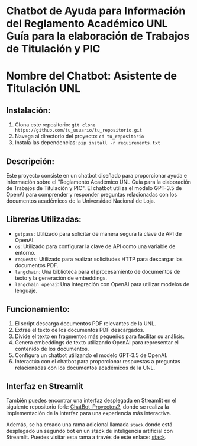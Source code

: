 # Chatbot de Ayuda para Información del Reglamento Académico UNL Guía para la elaboración de Trabajos de Titulación y PIC

# Nombre del Chatbot: Asistente de Titulación UNL

## Instalación:
1. Clona este repositorio: `git clone https://github.com/tu_usuario/tu_repositorio.git`
2. Navega al directorio del proyecto: `cd tu_repositorio`
3. Instala las dependencias: `pip install -r requirements.txt`

## Descripción:
Este proyecto consiste en un chatbot diseñado para proporcionar ayuda e información sobre el "Reglamento Académico UNL Guía para la elaboración de Trabajos de Titulación y PIC". El chatbot utiliza el modelo GPT-3.5 de OpenAI para comprender y responder preguntas relacionadas con los documentos académicos de la Universidad Nacional de Loja.

## Librerías Utilizadas:
- `getpass`: Utilizado para solicitar de manera segura la clave de API de OpenAI.
- `os`: Utilizado para configurar la clave de API como una variable de entorno.
- `requests`: Utilizado para realizar solicitudes HTTP para descargar los documentos PDF.
- `langchain`: Una biblioteca para el procesamiento de documentos de texto y la generación de embeddings.
- `langchain_openai`: Una integración con OpenAI para utilizar modelos de lenguaje.
  
## Funcionamiento:
1. El script descarga documentos PDF relevantes de la UNL.
2. Extrae el texto de los documentos PDF descargados.
3. Divide el texto en fragmentos más pequeños para facilitar su análisis.
4. Genera embeddings de texto utilizando OpenAI para representar el contenido de los documentos.
5. Configura un chatbot utilizando el modelo GPT-3.5 de OpenAI.
6. Interactúa con el chatbot para proporcionar respuestas a preguntas relacionadas con los documentos académicos de la UNL.


## Interfaz en Streamlit
También puedes encontrar una interfaz desplegada en Streamlit en el siguiente repositorio fork: [ChatBot_Proyectos2](https://github.com/jahirxtrap/ChatBot_Proyectos2), donde se realiza la implementación de la interfaz para una experiencia más interactiva.

Además, se ha creado una rama adicional llamada `stack` donde está desplegado un segundo bot en un stack de inteligencia artificial con Streamlit. Puedes visitar esta rama a través de este enlace: [stack](https://github.com/jahirxtrap/ChatBot_Proyectos2/tree/stack).

